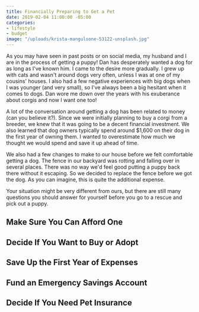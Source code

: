 ```yaml
---
title: Financially Preparing to Get a Pet
date: 2019-02-04 11:00:00 -05:00
categories:
- lifestyle
- budget
image: "/uploads/krista-mangulsone-53122-unsplash.jpg"
---
```


As you may have seen in past posts or on social media, my husband and I are in the process of getting a puppy! Dan has desperately wanted a dog for as long as I've known him. I came to the desire more gradually. I grew up with cats and wasn't around dogs very often, unless I was at one of my cousins' houses. I also had a few negative experiences with big dogs when I was younger (and very small), so I've always been a big hesitant when it comes to dogs. Dan wore me down over the years with his exuberance about corgis and now I want one too! 

A lot of the conversation around getting a dog has been related to money (can you believe it?). Since we were initially planning to buy a corgi from a breeder, we knew that it was going to be a decent financial investment. We also learned that dog owners typically spend around $1,600 on their dog in the first year of owning them. I wanted to overestimate how much we thought we would spend and save it up ahead of time.

We also had a few changes to make to our house before we felt comfortable getting a dog. The fence in our backyard was rotting and falling over in several places. There was no way we'd feel good putting a puppy back there without it escaping. So we decided to replace the fence before we got the dog. As you can imagine, this is quite the additional expense. 

Your situation might be very different from ours, but there are still many questions you should answer for yourself before you go to a rescue and pick out a puppy. 

## Make Sure You Can Afford One

## Decide If You Want to Buy or Adopt

## Save Up the First Year of Expenses

## Fund an Emergency Savings Account

## Decide If You Need Pet Insurance